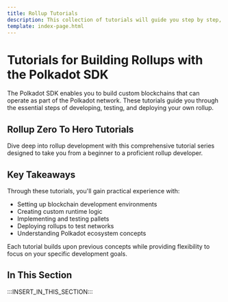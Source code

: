 ```yaml
---
title: Rollup Tutorials
description: This collection of tutorials will guide you step by step, from setting up your first local chain to deploying and customizing a fully operational rollup.
template: index-page.html
---
```


# Tutorials for Building Rollups with the Polkadot SDK

The Polkadot SDK enables you to build custom blockchains that can operate as part of the Polkadot network. These tutorials guide you through the essential steps of developing, testing, and deploying your own rollup.

## Rollup Zero To Hero Tutorials

Dive deep into rollup development with this comprehensive tutorial series designed to take you from a beginner to a proficient rollup developer.

## Key Takeaways

Through these tutorials, you'll gain practical experience with:

- Setting up blockchain development environments
- Creating custom runtime logic
- Implementing and testing pallets
- Deploying rollups to test networks
- Understanding Polkadot ecosystem concepts

Each tutorial builds upon previous concepts while providing flexibility to focus on your specific development goals.

## In This Section

:::INSERT_IN_THIS_SECTION:::
